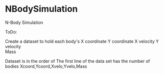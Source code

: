 NBodySimulation
===============

N-Body Simulation

ToDo:

Create a dataset to hold each body's 
	X coordinate
	Y coordinate
	X velocity
	Y velocity	
	Mass

Dataset is in the order of
The first line of the data set has the number of bodies
Xcoord,Ycoord,Xvelo,Yvelo,Mass
